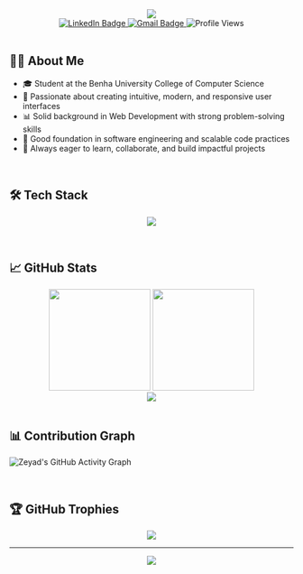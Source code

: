 <div align="center">
  <img src="https://readme-typing-svg.demolab.com?font=Fira+Code&weight=600&size=28&duration=4000&pause=1000&color=0CE82B&background=FFFFFF00&center=true&vCenter=true&width=800&lines=Welcome+to+Mohamed+Elsefi+Profile!;Full-Stack+Developer" />
</div>



<div align="center">
  <a href="https://www.linkedin.com/in/mohamed-elsayed-496142385">
    <img src="https://img.shields.io/badge/-Mohamed Elsefi-blue?style=flat-square&logo=Linkedin&logoColor=white" alt="LinkedIn Badge"/>
  </a>
  <a href="mailto:mohamedelsefi11@gmail.com">
    <img src="https://img.shields.io/badge/-mohamedelsefi11@gmail.com-c14438?style=flat-square&logo=Gmail&logoColor=white" alt="Gmail Badge"/>
  </a>
  <img src="https://komarev.com/ghpvc/?username=ELSEFI&label=Profile%20views&color=0e75b6&style=flat-square" alt="Profile Views" />
</div>

<br/>

## 👨‍🎓 About Me

- 🎓 Student at the Benha University College of Computer Science
- 🎨 Passionate about creating intuitive, modern, and responsive user interfaces
- 📊 Solid background in Web Development with strong problem-solving skills
- 🧠 Good foundation in software engineering and scalable code practices
- 🚀 Always eager to learn, collaborate, and build impactful projects

<br>

## 🛠️ Tech Stack

<p align="center">
  <img src="https://skillicons.dev/icons?i=html,css,bootstrap,js,react,redux,tailwind,nodejs,expressjs,git,github,postman,npm,python,cpp,mysql,mongodb" />
</p>


<br>

## 📈 GitHub Stats


<div align="center">
  <img height="180em" src="https://github-readme-stats.vercel.app/api?username=ELSEFI&show_icons=true&theme=react&count_private=true&hide_border=true&include_all_commits=true" />
  <img height="180em" src="https://github-readme-stats.vercel.app/api/top-langs/?username=ELSEFI&layout=compact&theme=react&hide_border=true&langs_count=8" />
</div>

<div align="center">
  <img src="https://github-readme-streak-stats.herokuapp.com/?user=ELSEFI&theme=react&hide_border=true" />
</div>

<br>

## 📊 Contribution Graph

![Zeyad's GitHub Activity Graph](https://github-readme-activity-graph.vercel.app/graph?username=ELSEFI&theme=react-dark&hide_border=true)

<br>

## 🏆 GitHub Trophies

<div align="center">
  <img src="https://github-profile-trophy.vercel.app/?username=ELSEFI&theme=nord&column=7&margin-w=15&margin-h=15&no-frame=true" />
</div>

---

<div align="center">
  <img src="https://capsule-render.vercel.app/api?type=waving&color=gradient&height=100&section=footer&text=Thank+You+For+Visiting!&fontSize=30&fontColor=ffffff&animation=fadeIn&textAlign=center" />
</div>
